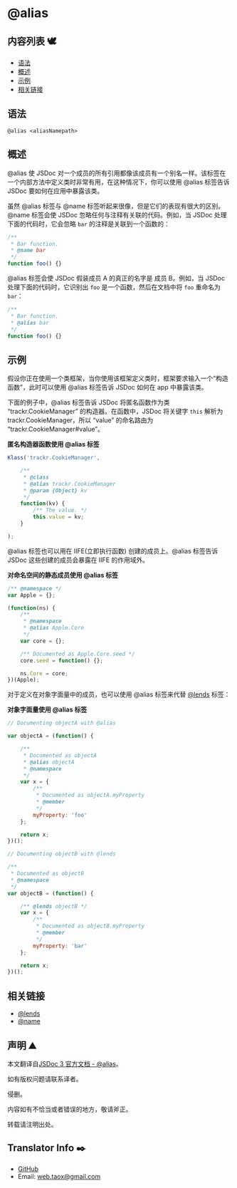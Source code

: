 # @alias

## 内容列表 🕊️

* [语法](#syntax "syntax")
* [概述](#overview "overview")
* [示例](#examples "examples")
* [相关链接](#related "related links")

## <span id="syntax">语法</span>

`@alias <aliasNamepath>`

## <span id="overview">概述</span>

@alias 使 JSDoc 对一个成员的所有引用都像该成员有一个别名一样。该标签在一个内部方法中定义类时非常有用，在这种情况下，你可以使用 @alias 标签告诉 JSDoc 要如何在应用中暴露该类。

虽然 @alias 标签与 @name 标签听起来很像，但是它们的表现有很大的区别。@name 标签会使 JSDoc 忽略任何与注释有关联的代码。例如，当 JSDoc 处理下面的代码时，它会忽略 `bar` 的注释是关联到一个函数的：

```javascript
/**
 * Bar function.
 * @name bar
 */
function foo() {}
```

@alias 标签会使 JSDoc 假装成员 A 的真正的名字是 成员 B。例如，当 JSDoc 处理下面的代码时，它识别出 `foo` 是一个函数，然后在文档中将 `foo` 重命名为 `bar`：

```javascript
/**
 * Bar function.
 * @alias bar
 */
function foo() {}
```

## <span id="examples">示例</span>

假设你正在使用一个类框架，当你使用该框架定义类时，框架要求输入一个“构造函数”，此时可以使用 @alias 标签告诉 JSDoc 如何在 app 中暴露该类。

下面的例子中，@alias 标签告诉 JSDoc 将匿名函数作为类 “trackr.CookieManager” 的构造器。在函数中，JSDoc 将关键字 `this` 解析为 trackr.CookieManager，所以 “value” 的命名路由为 “trackr.CookieManager#value”。

**匿名构造器函数使用 @alias 标签**

```javascript
Klass('trackr.CookieManager',

    /**
     * @class
     * @alias trackr.CookieManager
     * @param {Object} kv
     */
    function(kv) {
        /** The value. */
        this.value = kv;
    }

);
```

@alias 标签也可以用在 IIFE(立即执行函数) 创建的成员上。@alias 标签告诉 JSDoc 这些创建的成员会暴露在 IIFE 的作用域外。

**对命名空间的静态成员使用 @alias 标签**

```javascript
/** @namespace */
var Apple = {};

(function(ns) {
    /**
     * @namespace
     * @alias Apple.Core
     */
    var core = {};

    /** Documented as Apple.Core.seed */
    core.seed = function() {};

    ns.Core = core;
})(Apple);
```

对于定义在对象字面量中的成员，也可以使用 @alias 标签来代替 [@lends](https://ninjiahub.github.io/JSDoc/docs/tags/lends "tag @lends") 标签：

**对象字面量使用 @alias 标签**

```javascript
// Documenting objectA with @alias

var objectA = (function() {

    /**
     * Documented as objectA
     * @alias objectA
     * @namespace
     */
    var x = {
        /**
         * Documented as objectA.myProperty
         * @member
         */
        myProperty: 'foo'
    };

    return x;
})();

// Documenting objectB with @lends

/**
 * Documented as objectB
 * @namespace
 */
var objectB = (function() {

    /** @lends objectB */
    var x = {
        /**
         * Documented as objectB.myProperty
         * @member
         */
        myProperty: 'bar'
    };

    return x;
})();
```

## <span id="related">相关链接</span>

* [@lends](https://ninjiahub.github.io/JSDoc/docs/tags/lends "tag @lends")
* [@name](https://ninjiahub.github.io/JSDoc/docs/tags/name "tag @name")

## 声明 ⛰️

本文翻译自[JSDoc 3 官方文档 - @alias](http://usejsdoc.org/tags-alias.html "tag @alias")。

如有版权问题请联系译者。

侵删。

内容如有不恰当或者错误的地方，敬请斧正。

转载请注明出处。

## Translator Info ✒️

* [GitHub](https://github.com/Tao-Quixote)
* Email: <web.taox@gmail.com>